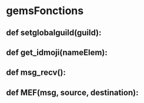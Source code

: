 # gemsFonctions
## def setglobalguild(guild):

## def get_idmoji(nameElem):

## def msg_recv():

## def MEF(msg, source, destination):
